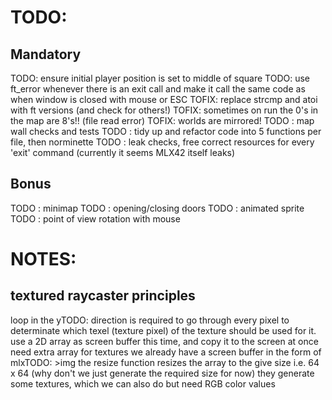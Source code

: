 # TODO:

## Mandatory
TODO: ensure initial player position is set to middle of square
TODO: use ft_error whenever there is an exit call and make it call the same code as when window is closed with mouse or ESC
TOFIX: replace strcmp and atoi with ft versions (and check for others!)
TOFIX: sometimes on run the 0's in the map are 8's!! (file read error)
TOFIX: worlds are mirrored!
TODO : map wall checks and tests
TODO : tidy up and refactor code into 5 functions per file, then norminette
TODO : leak checks, free correct resources for every 'exit' command (currently it seems MLX42 itself leaks)

## Bonus

TODO : minimap
TODO : opening/closing doors
TODO : animated sprite
TODO : point of view rotation with mouse

# NOTES:

## textured raycaster principles

loop in the yTODO: direction is required to go through every pixel to determinate which texel (texture pixel) of the texture should be used for it.
use a 2D array as screen buffer this time, and copy it to the screen at once
need extra array for textures
we already have a screen buffer in the form of mlxTODO: >img
the resize function resizes the array to the give size i.e. 64 x 64 (why don't we just generate the required size for now)
they generate some textures, which we can also do but need RGB color values